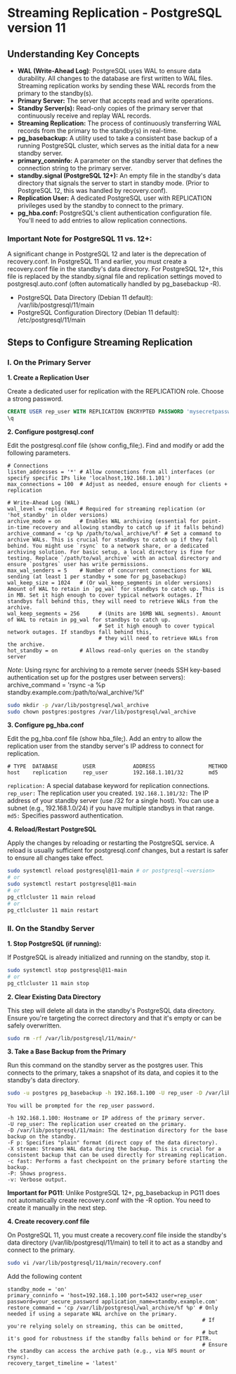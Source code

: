 # Streaming Replication - PostgreSQL version 11

## Understanding Key Concepts

* **WAL (Write-Ahead Log)**: PostgreSQL uses WAL to ensure data durability. All changes to the database are first written to WAL files. Streaming replication works by sending these WAL records from the primary to the standby(s).
* **Primary Server:** The server that accepts read and write operations.
* **Standby Server(s):** Read-only copies of the primary server that continuously receive and replay WAL records.
* **Streaming Replication:** The process of continuously transferring WAL records from the primary to the standby(s) in real-time.
* **pg_basebackup:** A utility used to take a consistent base backup of a running PostgreSQL cluster, which serves as the initial data for a new standby server.
* **primary_conninfo:** A parameter on the standby server that defines the connection string to the primary server.
* **standby.signal (PostgreSQL 12+):** An empty file in the standby's data directory that signals the server to start in standby mode. (Prior to PostgreSQL 12, this was handled by recovery.conf).
* **Replication User:** A dedicated PostgreSQL user with REPLICATION privileges used by the standby to connect to the primary.
* **pg_hba.conf:** PostgreSQL's client authentication configuration file. You'll need to add entries to allow replication connections.

### Important Note for PostgreSQL 11 vs. 12+:
A significant change in PostgreSQL 12 and later is the deprecation of recovery.conf. In PostgreSQL 11 and earlier, you must create a recovery.conf file in the standby's data directory. For PostgreSQL 12+, this file is replaced by the standby.signal file and replication settings moved to postgresql.auto.conf (often automatically handled by pg_basebackup -R).

* PostgreSQL Data Directory (Debian 11 default): /var/lib/postgresql/11/main
* PostgreSQL Configuration Directory (Debian 11 default): /etc/postgresql/11/main

## Steps to Configure Streaming Replication

### I. On the Primary Server

**1. Create a Replication User**

Create a dedicated user for replication with the REPLICATION role. Choose a strong password.

```sql
CREATE USER rep_user WITH REPLICATION ENCRYPTED PASSWORD 'mysecretpassword';
\q
```

**2. Configure postgresql.conf**

Edit the postgresql.conf file (show config_file;). Find and modify or add the following parameters.

```Ini, TOML
# Connections
listen_addresses = '*' # Allow connections from all interfaces (or specify specific IPs like 'localhost,192.168.1.101')
max_connections = 100  # Adjust as needed, ensure enough for clients + replication

# Write-Ahead Log (WAL)
wal_level = replica    # Required for streaming replication (or 'hot_standby' in older versions)
archive_mode = on      # Enables WAL archiving (essential for point-in-time recovery and allowing standby to catch up if it falls behind)
archive_command = 'cp %p /path/to/wal_archive/%f' # Set a command to archive WALs. This is crucial for standbys to catch up if they fall behind. You might use `rsync` to a network share, or a dedicated archiving solution. For basic setup, a local directory is fine for testing. Replace `/path/to/wal_archive` with an actual directory and ensure `postgres` user has write permissions.
max_wal_senders = 5    # Number of concurrent connections for WAL sending (at least 1 per standby + some for pg_basebackup)
wal_keep_size = 1024   # (Or wal_keep_segments in older versions) Amount of WAL to retain in `pg_wal` for standbys to catch up. This is in MB. Set it high enough to cover typical network outages. If standbys fall behind this, they will need to retrieve WALs from the archive.
wal_keep_segments = 256      # (Units are 16MB WAL segments). Amount of WAL to retain in pg_wal for standbys to catch up.
                             # Set it high enough to cover typical network outages. If standbys fall behind this,
                             # they will need to retrieve WALs from the archive.
hot_standby = on       # Allows read-only queries on the standby server
```

*Note*: Using rsync for archiving to a remote server (needs SSH key-based authentication set up for the postgres user between servers): archive_command = 'rsync -a %p standby.example.com:/path/to/wal_archive/%f'

```sh
sudo mkdir -p /var/lib/postgresql/wal_archive
sudo chown postgres:postgres /var/lib/postgresql/wal_archive
```

**3. Configure pg_hba.conf**

Edit the pg_hba.conf file (show hba_file;). Add an entry to allow the replication user from the standby server's IP address to connect for replication.

```Ini, TOML
# TYPE  DATABASE        USER            ADDRESS                 METHOD
host    replication     rep_user        192.168.1.101/32        md5
```
`replication:` A special database keyword for replication connections.
`rep_user:` The replication user you created.
`192.168.1.101/32:` The IP address of your standby server (use /32 for a single host). You can use a subnet (e.g., 192.168.1.0/24) if you have multiple standbys in that range.
`md5:` Specifies password authentication.

**4. Reload/Restart PostgreSQL**

Apply the changes by reloading or restarting the PostgreSQL service. A reload is usually sufficient for postgresql.conf changes, but a restart is safer to ensure all changes take effect.

```sh
sudo systemctl reload postgresql@11-main # or postgresql-<version>
# or
sudo systemctl restart postgresql@11-main
# or
pg_ctlcluster 11 main reload
# or
pg_ctlcluster 11 main restart
```

### II. On the Standby Server

**1. Stop PostgreSQL (if running):**

If PostgreSQL is already initialized and running on the standby, stop it.

```sh
sudo systemctl stop postgresql@11-main
# or
pg_ctlcluster 11 main stop
```

**2. Clear Existing Data Directory**

This step will delete all data in the standby's PostgreSQL data directory. Ensure you're targeting the correct directory and that it's empty or can be safely overwritten.

```sh
sudo rm -rf /var/lib/postgresql/11/main/*
```

**3. Take a Base Backup from the Primary**

Run this command on the standby server as the postgres user. This connects to the primary, takes a snapshot of its data, and copies it to the standby's data directory.

```sh
sudo -u postgres pg_basebackup -h 192.168.1.100 -U rep_user -D /var/lib/postgresql/11/main -F p -X stream -c fast -P -v
```

```Ini, TOML
You will be prompted for the rep_user password.

-h 192.168.1.100: Hostname or IP address of the primary server.
-U rep_user: The replication user created on the primary.
-D /var/lib/postgresql/11/main: The destination directory for the base backup on the standby.
-F p: Specifies "plain" format (direct copy of the data directory).
-X stream: Streams WAL data during the backup. This is crucial for a consistent backup that can be used directly for streaming replication.
-c fast: Performs a fast checkpoint on the primary before starting the backup.
-P: Shows progress.
-v: Verbose output.
```
**Important for PG11**: Unlike PostgreSQL 12+, pg_basebackup in PG11 does not automatically create recovery.conf with the -R option. You need to create it manually in the next step.

**4. Create recovery.conf file**

On PostgreSQL 11, you must create a recovery.conf file inside the standby's data directory (/var/lib/postgresql/11/main) to tell it to act as a standby and connect to the primary.

```sh
sudo vi /var/lib/postgresql/11/main/recovery.conf
```
Add the following content
```Ini, TOML
standby_mode = 'on'
primary_conninfo = 'host=192.168.1.100 port=5432 user=rep_user password=your_secure_password application_name=standby.example.com'
restore_command = 'cp /var/lib/postgresql/wal_archive/%f %p' # Only needed if using a separate WAL archive on the primary.
                                                              # If you're relying solely on streaming, this can be omitted,
                                                              # but it's good for robustness if the standby falls behind or for PITR.
                                                              # Ensure the standby can access the archive path (e.g., via NFS mount or rsync).
recovery_target_timeline = 'latest'
```